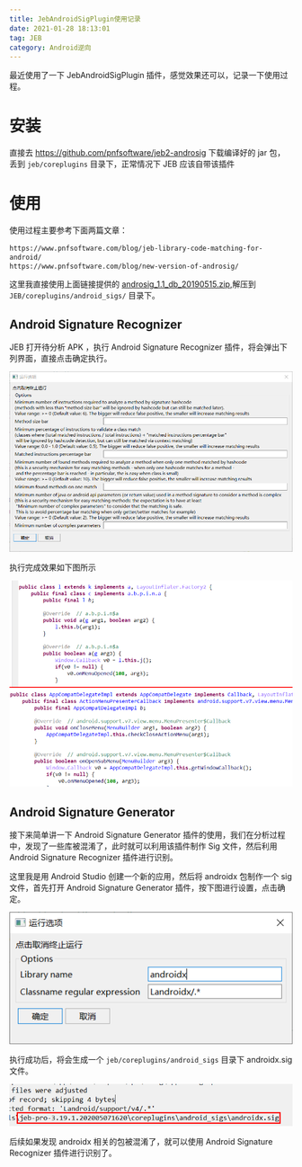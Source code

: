 ```yaml
---
title: JebAndroidSigPlugin使用记录
date: 2021-01-28 18:13:01
tag: JEB
category: Android逆向
---
```


最近使用了一下 JebAndroidSigPlugin 插件，感觉效果还可以，记录一下使用过程。

# 安装

直接去 https://github.com/pnfsoftware/jeb2-androsig 下载编译好的 jar 包， 丢到 `jeb/coreplugins` 目录下，正常情况下 JEB 应该自带该插件

# 使用
使用过程主要参考下面两篇文章：
```dotnetcli
https://www.pnfsoftware.com/blog/jeb-library-code-matching-for-android/
https://www.pnfsoftware.com/blog/new-version-of-androsig/
```
这里我直接使用上面链接提供的 [androsig_1.1_db_20190515.zip](https://s3-us-west-2.amazonaws.com/jebdecompiler2/androsig_1.1_db_20190515.zip),解压到 `JEB/coreplugins/android_sigs/` 目录下。

## Android Signature Recognizer

JEB 打开待分析 APK ，执行 Android Signature Recognizer 插件，将会弹出下列界面，直接点击确定执行。

![](JebAndroidSigPlugin使用记录/2021-01-29-14-12-06.png)

执行完成效果如下图所示

![](JebAndroidSigPlugin使用记录/2021-01-29-14-16-28.png)

## Android Signature Generator 
接下来简单讲一下 Android Signature Generator 插件的使用，我们在分析过程中，发现了一些库被混淆了，此时就可以利用该插件制作 Sig 文件，然后利用 Android Signature Recognizer 插件进行识别。

这里我是用 Android Studio 创建一个新的应用，然后将 androidx 包制作一个 sig 文件，首先打开  Android Signature Generator 插件，按下图进行设置，点击确定。

![](JebAndroidSigPlugin使用记录/2021-01-29-14-27-54.png)

执行成功后，将会生成一个 `jeb/coreplugins/android_sigs` 目录下 androidx.sig 文件。

![](JebAndroidSigPlugin使用记录/2021-01-29-14-31-04.png)

后续如果发现 androidx 相关的包被混淆了，就可以使用 Android Signature Recognizer 插件进行识别了。